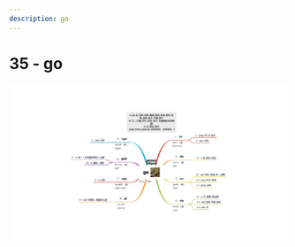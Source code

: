 ```yaml
---
description: go
---
```


# 35 - go



![Image text](https://raw.githubusercontent.com/rulinma/ai-word/master/images/35-go.jpg)


